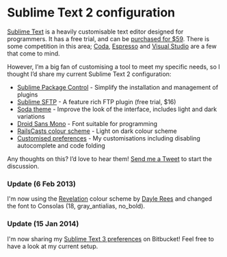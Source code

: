 # Sublime Text 2 configuration

[Sublime Text](http://www.sublimetext.com/2) is a heavily customisable text editor designed for programmers. It has a free trial, and can be [purchased for $59](http://www.sublimetext.com/buy). There is some competition in this area; [Coda](http://panic.com/coda), [Espresso](http://macrabbit.com/espresso/) and [Visual Studio](http://www.microsoft.com/visualstudio/eng/products/visual-studio-overview) are a few that come to mind.

However, I’m a big fan of customising a tool to meet my specific needs, so I thought I’d share my current Sublime Text 2 configuration:

* [Sublime Package Control](http://wbond.net/sublime_packages/package_control) - Simplify the installation and management of plugins
* [Sublime <span class="caps">SFTP</span>](http://wbond.net/sublime_packages/sftp) - A feature rich <span class="caps">FTP</span> plugin (free trial, $16)
* [Soda theme](https://github.com/buymeasoda/soda-theme/) - Improve the look of the interface, includes light and dark variations<li>[Droid Sans Mono](http://damieng.com/blog/2007/11/14/droid-sans-mono-great-coding-font) - Font suitable for programming
* [RailsCasts colour scheme](http://railscasts.com/about) - Light on dark colour scheme
* [Customised preferences](http://b.murty.io/blog/assets/2012/11/MurtyPreferences.sublime-settings) - My customisations including disabling autocomplete and code folding
</ul>

Any thoughts on this? I’d love to hear them! [Send me a Tweet](https://twitter.com/brendanmurty) to start the discussion.

### Update (6 Feb 2013)

I'm now using the [Revelation](https://github.com/daylerees/colour-schemes#revelation) colour scheme by [Dayle Rees](https://github.com/daylerees) and changed the font to Consolas (18, gray_antialias, no_bold).

### Update (15 Jan 2014)

I'm now sharing my [Sublime Text 3 preferences](https://github.com/brendanmurty/dotfiles/tree/master/AppData/Roaming/Sublime%20Text%203) on Bitbucket! Feel free to have a look at my current setup.

